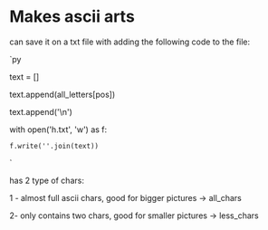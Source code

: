 # Makes ascii arts

can save it on a txt file with adding the following code to the file:

`py

text = []

text.append(all_letters[pos])

text.append('\n')

with open('h.txt', 'w') as f:

    f.write(''.join(text))
    
`

has 2 type of chars:

1 - almost full ascii chars, good for bigger pictures -> all_chars

2- only contains two chars, good for smaller pictures -> less_chars





